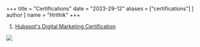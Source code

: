+++
title = "Certifications"
date = "2023-29-12"
aliases = ["certifications"]
[ author ]
  name = "Hrithik"
+++

1. [Hubspot's Digital Marketing Certification](https://app.hubspot.com/academy/achievements/vdkxfm49/en/1/hrithik-tg/digital-marketing)
<!-- Begin: HubSpot Academy - Digital Marketing  Badge -->
<div class='academy-badge'>
<a href='https://app.hubspot.com/academy/achievements/vdkxfm49/en/1/hrithik-tg/digital-marketing' title='Digital Marketing '>
<img src='https://hubspot-credentials-na1.s3.amazonaws.com/prod/badges/user/52dd8d6fb76a4360834562ce0c464b11.png' />
</a>
</div>
<!-- End: HubSpot Academy - Digital Marketing  Badge -->